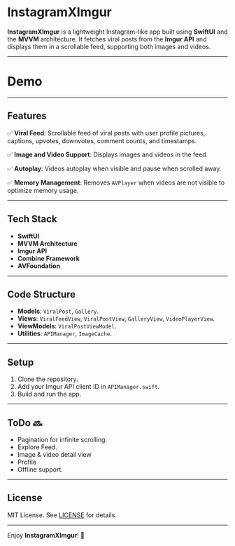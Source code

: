 # InstagramXImgur

**InstagramXImgur** is a lightweight Instagram-like app built using **SwiftUI** and the **MVVM** architecture. It fetches viral posts from the **Imgur API** and displays them in a scrollable feed, supporting both images and videos.

---

# Demo


---

## Features

✅ **Viral Feed**: Scrollable feed of viral posts with user profile pictures, captions, upvotes, downvotes, comment counts, and timestamps.

✅ **Image and Video Support**: Displays images and videos in the feed.

✅ **Autoplay**: Videos autoplay when visible and pause when scrolled away.

✅ **Memory Management**: Removes `AVPlayer` when videos are not visible to optimize memory usage.

---

## Tech Stack

- **SwiftUI**
- **MVVM Architecture**
- **Imgur API**
- **Combine Framework**
- **AVFoundation**

---

## Code Structure

- **Models**: `ViralPost`, `Gallery`.
- **Views**: `ViralFeedView`, `ViralPostView`, `GalleryView`, `VideoPlayerView`.
- **ViewModels**: `ViralPostViewModel`.
- **Utilities**: `APIManager`, `ImageCache`.

---

## Setup

1. Clone the repository.
2. Add your Imgur API client ID in `APIManager.swift`.
3. Build and run the app.

---

## ToDo 🔜

- Pagination for infinite scrolling.
- Explore Feed.
- Image & video detail view
- Profile
- Offline support.

---

## License

MIT License. See [LICENSE](LICENSE) for details.

---

Enjoy **InstagramXImgur**! 🚀
